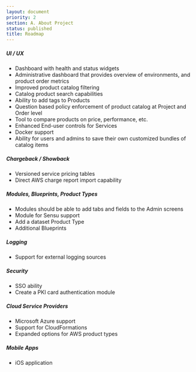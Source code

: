 ```yaml
---
layout: document
priority: 2
section: A. About Project
status: published
title: Roadmap
---
```


##### UI / UX

*	Dashboard with health and status widgets
*	Administrative dashboard that provides overview of environments, and product order metrics
*	Improved product catalog filtering
*	Catalog product search capabilities
*	Ability to add tags to Products
*	Question based policy enforcement of product catalog at Project and Order level
*	Tool to compare products on price, performance, etc.
*	Enhanced End-user controls for Services
*	Docker support
*	Ability for users and admins to save their own customized bundles of catalog items

##### Chargeback / Showback
* Versioned service pricing tables
* Direct AWS charge report import capability

##### Modules, Blueprints, Product Types
* Modules should be able to add tabs and fields to the Admin screens
* Module for Sensu support
* Add a dataset Product Type
* Additional Blueprints

##### Logging
* Support for external logging sources

##### Security
* SSO ability
* Create a PKI card authentication module

##### Cloud Service Providers
* Microsoft Azure support
* Support for CloudFormations
* Expanded options for AWS product types

##### Mobile Apps
* iOS application
